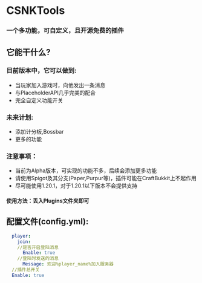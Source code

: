 # CSNKTools
### 一个多功能，可自定义，且开源免费的插件
## 它能干什么?
### 目前版本中，它可以做到:
- 当玩家加入游戏时，向他发出一条消息
- 与PlaceholderAPI几乎完美的配合
- 完全自定义功能开关

### 未来计划:
- 添加计分板,Bossbar
- 更多的功能

### 注意事项：
- 当前为Alpha版本，可实现的功能不多，后续会添加更多功能
- 请使用Spigot及其分支(Paper,Purpur等)，插件可能在CraftBukkit上不起作用
- 尽可能使用1.20.1，对于1.20.1以下版本不会提供支持

#### 使用方法：丢入Plugins文件夹即可
## 配置文件(config.yml):
```yaml
  player:
    join:
    //是否开启登陆消息
      Enable: true
    //登陆时发送的消息
      Message: 欢迎%player_name%加入服务器
  //插件总开关
  Enable: true
```

